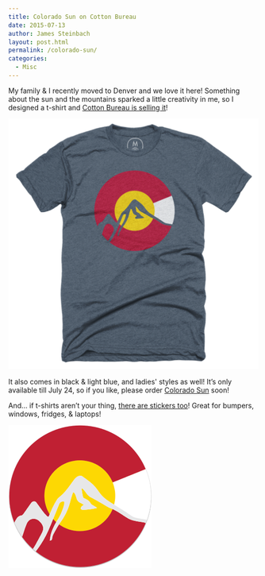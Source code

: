 ```yaml
---
title: Colorado Sun on Cotton Bureau
date: 2015-07-13
author: James Steinbach
layout: post.html
permalink: /colorado-sun/
categories:
  - Misc
---
```


My family &amp; I recently moved to Denver and we love it here! Something about the sun and the mountains sparked a little creativity in me, so I designed a t-shirt and [Cotton Bureau is selling it](https://cottonbureau.com/products/colorado-sun)!

[![Colorado Sun T-Shirt](/assets/images/co-indigo-m.png)](https://cottonbureau.com/products/colorado-sun)

<div id="available"></div>

It also comes in black &amp; light blue, and ladies' styles as well! It&#8217;s only available till July 24, so if you like, please order [Colorado Sun](https://cottonbureau.com/products/colorado-sun) soon!

And&hellip; if t-shirts aren&#8217;t your thing, [there are stickers too](http://www.stickermule.com/marketplace/6469-co-sticker)! Great for bumpers, windows, fridges, &amp; laptops!

<!-- <p style="max-width:320px;margin-left:auto;margin-right:auto;border-radius:4px;background-color:#e9e9e9;text-align:center;padding:1em">
    <img src="https://www.stickermule.com/marketplace/embed_img/6469" style="display:inline-block"/>
    <a href="https://www.stickermule.com/marketplace/6469-colorado-sun" style="display:block" class="button" target="_blank">Buy this sticker</a>
</p> -->

[![Colorado Sun Sticker](/assets/images/co-sticker.png)](http://www.stickermule.com/marketplace/6469-co-sticker)
